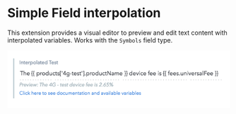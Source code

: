# Simple Field interpolation

This extension provides a visual editor to preview and edit text content with interpolated variables. Works with the `Symbols` field type.


![screenshot](screenshot.png)
